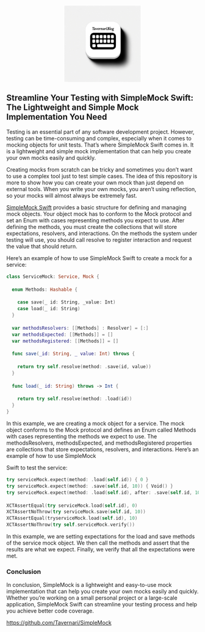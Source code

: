 <script type="text/javascript">
        function googleTranslateElementInit() {
            new google.translate.TranslateElement({
                pageLanguage: 'auto',
                layout: google.translate.TranslateElement.InlineLayout.VERTICAL,
                autoDisplay: true
            }, 'google_translate_element');
        }
</script>
<script type="text/javascript" src="//translate.google.com/translate_a/element.js?cb=googleTranslateElementInit"></script>
<link rel="stylesheet" href="https://fonts.googleapis.com/css?family=Bungee Hairline&display=swap">

<div style="display: flex; justify-content: center;">
  <img src="./icon.webp" style="height: 200px;" />
</div>

## Streamline Your Testing with SimpleMock Swift: The Lightweight and Simple Mock Implementation You Need

Testing is an essential part of any software development project. However, testing can be time-consuming and complex, especially when it comes to mocking objects for unit tests. That’s where SimpleMock Swift comes in. It is a lightweight and simple mock implementation that can help you create your own mocks easily and quickly.

Creating mocks from scratch can be tricky and sometimes you don’t want to use a complex tool just to test simple cases. The idea of this repository is more to show how you can create your own mock than just depend on external tools. When you write your own mocks, you aren’t using reflection, so your mocks will almost always be extremely fast.

[SimpleMock Swift](https://github.com/Tavernari/SimpleMock) provides a basic structure for defining and managing mock objects. Your object mock has to conform to the Mock protocol and set an Enum with cases representing methods you expect to use. After defining the methods, you must create the collections that will store expectations, resolvers, and interactions. On the methods the system under testing will use, you should call resolve to register interaction and request the value that should return.

Here’s an example of how to use SimpleMock Swift to create a mock for a service:

```swift
class ServiceMock: Service, Mock { 

  enum Methods: Hashable { 

    case save(_ id: String, _value: Int) 
    case load(_ id: String) 
  } 

  var methodsResolvers: [[Methods] : Resolver] = [:]
  var methodsExpected: [[Methods]] = [] 
  var methodsRegistered: [[Methods]] = [] 
  
  func save(_id: String, _ value: Int) throws { 
  
    return try self.resolve(method: .save(id, value)) 
  }
  
  func load(_ id: String) throws -> Int { 

    return try self.resolve(method: .load(id)) 
  } 
}
```

In this example, we are creating a mock object for a service. The mock object conforms to the Mock protocol and defines an Enum called Methods with cases representing the methods we expect to use. The methodsResolvers, methodsExpected, and methodsRegistered properties are collections that store expectations, resolvers, and interactions.
Here’s an example of how to use SimpleMock 

Swift to test the service:

```swift
try serviceMock.expect(method: .load(self.id)) { 0 } 
try serviceMock.expect(method: .save(self.id, 10)) { Void() } 
try serviceMock.expect(method: .load(self.id), after: .save(self.id, 10)) { 10 } 

XCTAssertEqual(try serviceMock.load(self.id), 0) 
XCTAssertNoThrow(try serviceMock.save(self.id, 10)) 
XCTAssertEqual(tryserviceMock.load(self.id), 10) 
XCTAssertNoThrow(try self.serviceMock.verify())
```

In this example, we are setting expectations for the load and save methods of the service mock object. We then call the methods and assert that the results are what we expect. Finally, we verify that all the expectations were met.

### Conclusion

In conclusion, SimpleMock is a lightweight and easy-to-use mock implementation that can help you create your own mocks easily and quickly. Whether you’re working on a small personal project or a large-scale application, SimpleMock Swift can streamline your testing process and help you achieve better code coverage.


https://github.com/Tavernari/SimpleMock